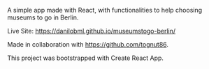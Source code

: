 A simple app made with React, with functionalities to help choosing museums to go in Berlin.

Live Site: https://danilobml.github.io/museumstogo-berlin/



Made in collaboration with https://github.com/tognut86.

This project was bootstrapped with Create React App.
